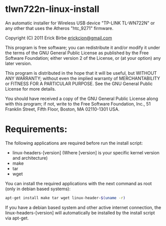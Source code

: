 # tlwn722n-linux-install

An automatic installer for Wireless USB device "TP-LINK TL-WN722N" or 
any other that uses the Atheros "htc_9271" firmware.

Copyright (C) 2011 Erick Birbe <erickcion@gmail.com>

This program is free software; you can redistribute it and/or modify it 
under the terms of the GNU General Public License as published by the 
Free Software Foundation; either version 2 of the License, or (at your 
option) any later version.

This program is distributed in the hope that it will be useful, but 
WITHOUT ANY WARRANTY; without even the implied warranty of 
MERCHANTABILITY or FITNESS FOR A PARTICULAR PURPOSE.  See the GNU 
General Public License for more details.

You should have received a copy of the GNU General Public License along 
with this program; if not, write to the Free Software Foundation, Inc., 
51 Franklin Street, Fifth Floor, Boston, MA 02110-1301 USA.

# Requirements:

The following applications are required before run the install script:

* linux-headers-[version] (Where [version] is your specific kernel 
 version and architecture)
* make
* tar
* wget

You can install the required applications with the next command as root
(only in debian based systems):

 ```bash
 apt-get install make tar wget linux-header-$(uname -r)
 ```

If you have a debian based system and other active internet connection,
the linux-headers-[version] will automatically be installed by the 
install script via apt-get.
